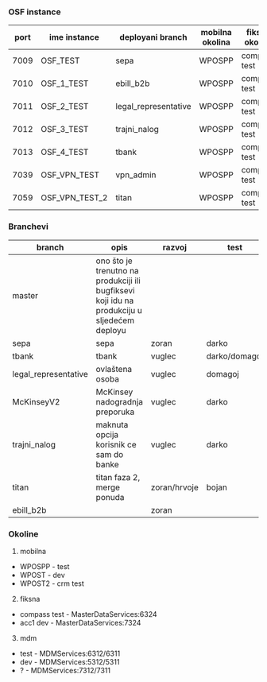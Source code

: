 ### OSF instance
| port | ime instance	| deployani branch | mobilna okolina | fiksna okolina | mdm okolina | startan |
| --- | --- | --- | --- | --- | --- | --- |
| 7009 | OSF_TEST       |  sepa      | WPOSPP | compass test |  test  | :heavy_check_mark: |
| 7010 | OSF_1_TEST     |ebill_b2b  | WPOSPP | compass test |  test  | :heavy_check_mark: |
| 7011 | OSF_2_TEST     |legal_representative| WPOSPP | compass test |  test  | :heavy_check_mark: |
| 7012 | OSF_3_TEST     |trajni_nalog| WPOSPP | compass test |  test  | :heavy_check_mark: |
| 7013 | OSF_4_TEST     |tbank  | WPOSPP | compass test |  test  | :heavy_check_mark: |
| 7039 | OSF_VPN_TEST   |vpn_admin   | WPOSPP | compass test |  test  | :heavy_check_mark: |
| 7059 | OSF_VPN_TEST_2 |  titan     | WPOSPP | compass test |  test  | :heavy_check_mark: |

### Branchevi
| branch | opis | razvoj | test |
| --- | --- | --- | --- |
| master | ono što je trenutno na produkciji ili bugfiksevi koji idu na produkciju u sljedećem deployu | | |
| sepa | sepa | zoran | darko |
| tbank | tbank | vuglec | darko/domagoj |
| legal_representative | ovlaštena osoba | vuglec | domagoj |
| McKinseyV2 | McKinsey nadogradnja preporuka  | vuglec | darko |
| trajni_nalog | maknuta opcija korisnik ce sam do banke | vuglec | darko |
| titan | titan faza 2, merge ponuda | zoran/hrvoje | bojan |
| ebill_b2b | | zoran | |



### Okoline
1. mobilna
 *	WPOSPP - test
 *	WPOST - dev
  *	WPOST2 - crm test

2. fiksna
 * compass test - MasterDataServices:6324
 * acc1 dev - MasterDataServices:7324

3. mdm
 * test - MDMServices:6312/6311
 * dev - MDMServices:5312/5311
 * ? - MDMServices:7312/7311
